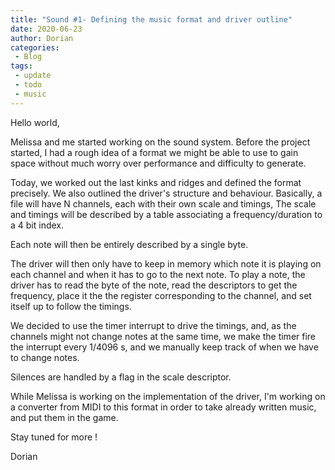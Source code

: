 ```yaml
---
title: "Sound #1- Defining the music format and driver outline"
date: 2020-06-23
author: Dorian
categories: 
 - Blog
tags:
 - update
 - todo
 - music
---
```

Hello world, 

Melissa and me started working on the sound system. Before the project started, I had a rough idea of a format we might be able to use to gain space without much worry over performance and difficulty to generate.

Today, we worked out the last kinks and ridges and defined the format precisely. We also outlined the driver's structure and behaviour.
Basically, a file will have N channels, each with their own scale and timings, The scale and timings will be described by a table associating a frequency/duration to a 4 bit index.

Each note will then be entirely described by a single byte.

The driver will then only have to keep in memory which note it is playing on each channel and when it has to go to the next note. To play a note, the driver has to read the byte of the note, read the descriptors to get the frequency, place it the the register corresponding to the channel, and set itself up to follow the timings.

We decided to use the timer interrupt to drive the timings, and, as the channels might not change notes at the same time, we make the timer fire the interrupt every 1/4096 s, and we manually keep track of when we have to change notes.

Silences are handled by a flag in the scale descriptor.

While Melissa is working on the implementation of the driver, I'm working on a converter from MIDI to this format in order to take already written music, and put them in the game.

Stay tuned for more !

Dorian
